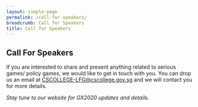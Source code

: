 ```yaml
---
layout: simple-page
permalink: /call-for-speakers/
breadcrumb: Call for Speakers
title: Call for Speakers
---
```



## Call For Speakers

If you are interested to share and present anything related to serious games/ policy games, we would like to get in touch with you. You can drop us an email at [CSCOLLEGE-LFG@cscollege.gov.sg](CSCOLLEGE-LFG@cscollege.gov.sg) and we will contact you for more details.

*Stay tune to our website for GX2020 updates and details.*
